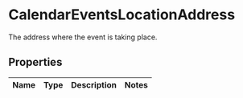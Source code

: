 

# CalendarEventsLocationAddress

The address where the event is taking place.

## Properties

| Name | Type | Description | Notes |
|------------ | ------------- | ------------- | -------------|



